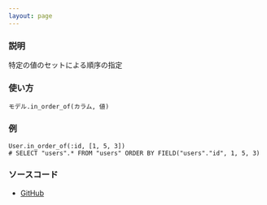 ```yaml
---
layout: page
---
```


### 説明

特定の値のセットによる順序の指定

### 使い方

    モデル.in_order_of(カラム, 値)

### 例

    User.in_order_of(:id, [1, 5, 3])
    # SELECT "users".* FROM "users" ORDER BY FIELD("users"."id", 1, 5, 3)

### ソースコード

- [GitHub](https://github.com/rails/rails/blob/984c3ef2775781d47efa9f541ce570daa2434a80/activerecord/lib/active_record/relation/query_methods.rb#L429)
